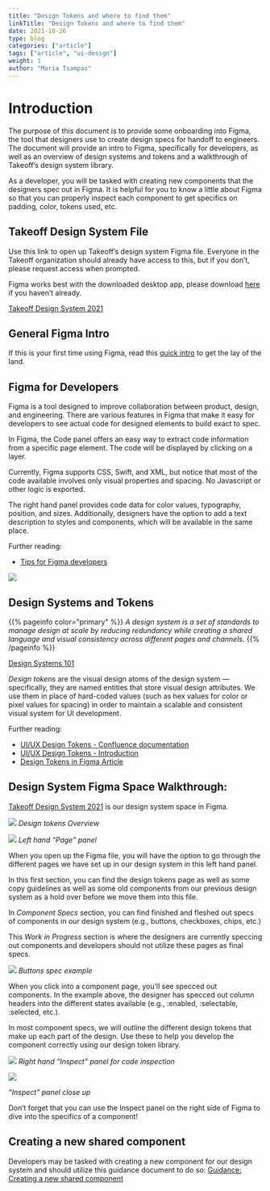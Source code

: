 ```yaml
---
title: "Design Tokens and where to find them"
linkTitle: "Design Tokens and where to find them"
date: 2021-10-26
type: blog
categories: ["article"]
tags: ["article", "ui-design"]
weight: 1
author: "Maria Tsampas"
---
```


# Introduction

The purpose of this document is to provide some onboarding into Figma, the tool that designers use to create design specs for handoff to engineers. The document will provide an intro to Figma, specifically for developers, as well as an overview of design systems and tokens and a walkthrough of Takeoff’s design system library.

As a developer, you will be tasked with creating new components that the designers spec out in Figma. It is helpful for you to know a little about Figma so that you can properly inspect each component to get specifics on padding, color, tokens used, etc.

## Takeoff Design System File

Use this link to open up Takeoff’s design system Figma file. Everyone in the Takeoff organization should already have access to this, but if you don’t, please request access when prompted.

Figma works best with the downloaded desktop app, please download [here](https://www.figma.com/downloads/) if you haven’t already.

[Takeoff Design System 2021](https://www.figma.com/file/KBMNkPdPPPEx1HIUhvqTl4/Takeoff-Design-System-2021?node-id=37%3A142)

## General Figma Intro

If this is your first time using Figma, read this [quick intro](https://trydesignlab.com/figma-101-course/introduction-to-figma/) to get the lay of the land.

## Figma for Developers

Figma is a tool designed to improve collaboration between product, design, and engineering. There are various features in Figma that make it easy for developers to see actual code for designed elements to build exact to spec.

In Figma, the Code panel offers an easy way to extract code information from a specific page element. The code will be displayed by clicking on a layer.

Currently, Figma supports CSS, Swift, and XML, but notice that most of the code available involves only visual properties and spacing. No Javascript or other logic is exported.

The right hand panel provides code data for color values, typography, position, and sizes. Additionally, designers have the option to add a text description to styles and components, which will be available in the same place.

Further reading:

- [Tips for Figma developers](https://www.figma.com/best-practices/tips-on-developer-handoff/an-overview-of-figma-for-developers/#code-inspection-and-layout-measurements)

![](/images/en/docs/Learning/ui-ux/design-tokens-figma-1.png)

## Design Systems and Tokens

{{% pageinfo color="primary" %}}
_A design system is a set of standards to manage design at scale by reducing redundancy while creating a shared language and visual consistency across different pages and channels._
{{% /pageinfo %}}

[Design Systems 101](https://www.nngroup.com/articles/design-systems-101/)

_Design tokens_ are the visual design atoms of the design system — specifically, they are named entities that store visual design attributes. We use them in place of hard-coded values (such as hex values for color or pixel values for spacing) in order to maintain a scalable and consistent visual system for UI development.

Further reading:

- [UI/UX Design Tokens - Confluence documentation](https://takeofftech.atlassian.net/wiki/spaces/UIUX/pages/3128066069)
- [UI/UX Design Tokens - Introduction](https://docs.google.com/presentation/d/1160whlGJ1_3cdHyH8nCDzqrFw7vlqP1AainqCBMDZTI/edit?usp=sharing)
- [Design Tokens in Figma Article](https://www.headway.io/blog/design-tokens-in-figma-setting-up-your-design-system)

## Design System Figma Space Walkthrough:

[Takeoff Design System 2021](https://www.figma.com/file/KBMNkPdPPPEx1HIUhvqTl4/Takeoff-Design-System-2021?node-id=37%3A142) is our design system space in Figma.

![](/images/en/docs/Learning/ui-ux/design-tokens-overview.png)
_Design tokens Overview_

![](/images/en/docs/Learning/ui-ux/design-tokens-left-panel.png)
_Left hand “Page” panel_

When you open up the Figma file, you will have the option to go through the different pages we have set up in our design system in this left hand panel.

In this first section, you can find the design tokens page as well as some copy guidelines as well as some old components from our previous design system as a hold over before we move them into this file.

In _Component Specs_ section, you can find finished and fleshed out specs of components in our design system (e.g., buttons, checkboxes, chips, etc.)

This _Work in Progress_ section is where the designers are currently speccing out components and developers should not utilize these pages as final specs.

![](/images/en/docs/Learning/ui-ux/design-tokens-button-example.png)
_Buttons spec example_

When you click into a component page, you’ll see specced out components. In the example above, the designer has specced out column headers into the different states available (e.g., :enabled, :selectable, :selected, etc.).

In most component specs, we will outline the different design tokens that make up each part of the design. Use these to help you develop the component correctly using our design token library.

![](/images/en/docs/Learning/ui-ux/design-tokens-inspect-panel.png)
_Right hand “Inspect” panel for code inspection_

![](/images/en/docs/Learning/ui-ux/design-tokens-inspect-panel-close-up.png)

_“Inspect” panel close up_

Don’t forget that you can use the Inspect panel on the right side of Figma to dive into the specifics of a component!

## Creating a new shared component

Developers may be tasked with creating a new component for our design system and should utilize this guidance document to do so: [Guidance: Creating a new shared component](https://takeofftech.atlassian.net/wiki/spaces/UIUX/pages/3234725936)
